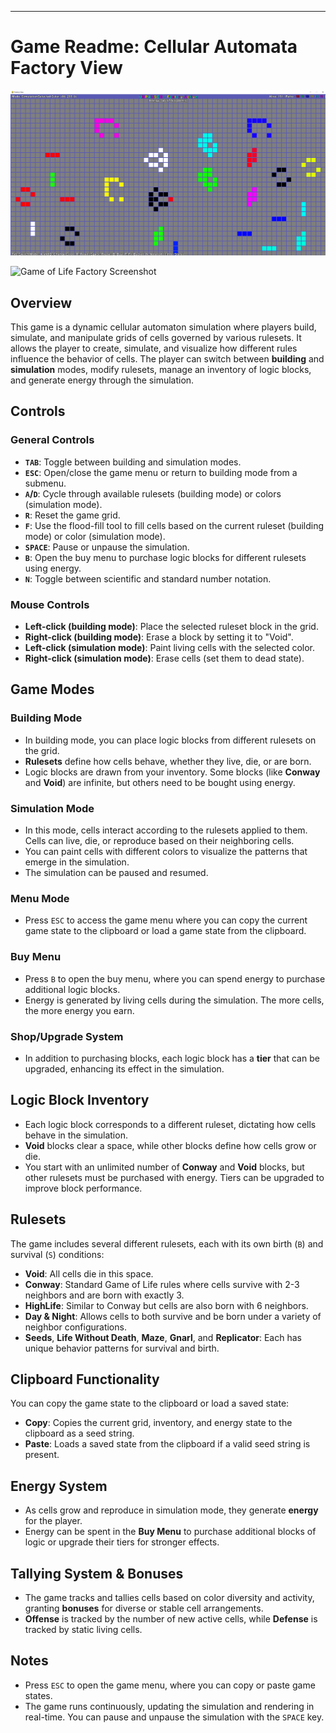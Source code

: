 ---

# Game Readme: Cellular Automata Factory View

![Game of Life Factory Screenshot](https://raw.githubusercontent.com/deviousname/Game-of-Life-Factory/main/ss1.png)

![Game of Life Factory Screenshot](https://github.com/deviousname/Game-of-Life-Factory/blob/main/anim1.gif)

## Overview

This game is a dynamic cellular automaton simulation where players build, simulate, and manipulate grids of cells governed by various rulesets. It allows the player to create, simulate, and visualize how different rules influence the behavior of cells. The player can switch between **building** and **simulation** modes, modify rulesets, manage an inventory of logic blocks, and generate energy through the simulation.

## Controls

### General Controls
- **`TAB`**: Toggle between building and simulation modes.
- **`ESC`**: Open/close the game menu or return to building mode from a submenu.
- **`A`/`D`**: Cycle through available rulesets (building mode) or colors (simulation mode).
- **`R`**: Reset the game grid.
- **`F`**: Use the flood-fill tool to fill cells based on the current ruleset (building mode) or color (simulation mode).
- **`SPACE`**: Pause or unpause the simulation.
- **`B`**: Open the buy menu to purchase logic blocks for different rulesets using energy.
- **`N`**: Toggle between scientific and standard number notation.

### Mouse Controls
- **Left-click (building mode)**: Place the selected ruleset block in the grid.
- **Right-click (building mode)**: Erase a block by setting it to "Void".
- **Left-click (simulation mode)**: Paint living cells with the selected color.
- **Right-click (simulation mode)**: Erase cells (set them to dead state).

## Game Modes

### Building Mode
- In building mode, you can place logic blocks from different rulesets on the grid.
- **Rulesets** define how cells behave, whether they live, die, or are born.
- Logic blocks are drawn from your inventory. Some blocks (like **Conway** and **Void**) are infinite, but others need to be bought using energy.

### Simulation Mode
- In this mode, cells interact according to the rulesets applied to them. Cells can live, die, or reproduce based on their neighboring cells.
- You can paint cells with different colors to visualize the patterns that emerge in the simulation.
- The simulation can be paused and resumed.

### Menu Mode
- Press `ESC` to access the game menu where you can copy the current game state to the clipboard or load a game state from the clipboard.

### Buy Menu
- Press `B` to open the buy menu, where you can spend energy to purchase additional logic blocks.
- Energy is generated by living cells during the simulation. The more cells, the more energy you earn.

### Shop/Upgrade System
- In addition to purchasing blocks, each logic block has a **tier** that can be upgraded, enhancing its effect in the simulation.

## Logic Block Inventory
- Each logic block corresponds to a different ruleset, dictating how cells behave in the simulation.
- **Void** blocks clear a space, while other blocks define how cells grow or die.
- You start with an unlimited number of **Conway** and **Void** blocks, but other rulesets must be purchased with energy. Tiers can be upgraded to improve block performance.

## Rulesets

The game includes several different rulesets, each with its own birth (`B`) and survival (`S`) conditions:
- **Void**: All cells die in this space.
- **Conway**: Standard Game of Life rules where cells survive with 2-3 neighbors and are born with exactly 3.
- **HighLife**: Similar to Conway but cells are also born with 6 neighbors.
- **Day & Night**: Allows cells to both survive and be born under a variety of neighbor configurations.
- **Seeds**, **Life Without Death**, **Maze**, **Gnarl**, and **Replicator**: Each has unique behavior patterns for survival and birth.

## Clipboard Functionality

You can copy the game state to the clipboard or load a saved state:
- **Copy**: Copies the current grid, inventory, and energy state to the clipboard as a seed string.
- **Paste**: Loads a saved state from the clipboard if a valid seed string is present.

## Energy System

- As cells grow and reproduce in simulation mode, they generate **energy** for the player.
- Energy can be spent in the **Buy Menu** to purchase additional blocks of logic or upgrade their tiers for stronger effects.

## Tallying System & Bonuses

- The game tracks and tallies cells based on color diversity and activity, granting **bonuses** for diverse or stable cell arrangements.
- **Offense** is tracked by the number of new active cells, while **Defense** is tracked by static living cells.

## Notes

- Press `ESC` to open the game menu, where you can copy or paste game states.
- The game runs continuously, updating the simulation and rendering in real-time. You can pause and unpause the simulation with the `SPACE` key.
